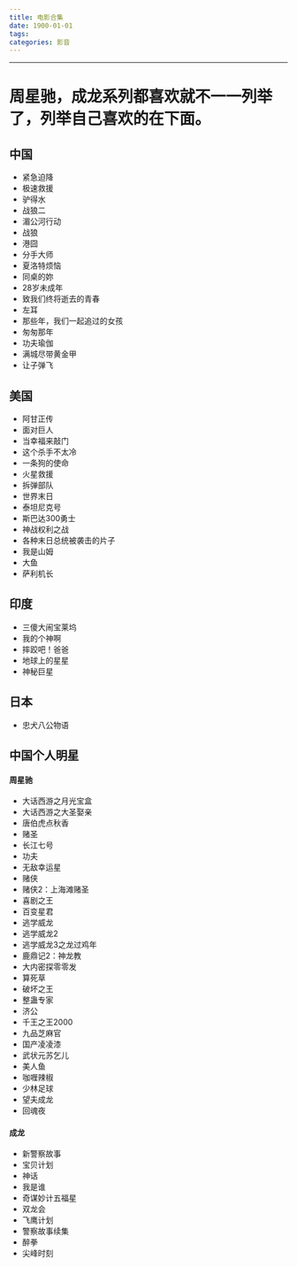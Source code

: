```yaml
---
title: 电影合集
date: 1900-01-01
tags:
categories: 影音
---
```

------

<!-- more -->

# 周星驰，成龙系列都喜欢就不一一列举了，列举自己喜欢的在下面。

## 中国

* 紧急迫降
* 极速救援
* 驴得水
* 战狼二
* 湄公河行动
* 战狼
* 港囧
* 分手大师
* 夏洛特烦恼
* 同桌的妳
* 28岁未成年
* 致我们终将逝去的青春
* 左耳
* 那些年，我们一起追过的女孩
* 匆匆那年
* 功夫瑜伽
* 满城尽带黄金甲
* 让子弹飞


## 美国

* 阿甘正传
* 面对巨人
* 当幸福来敲门
* 这个杀手不太冷
* 一条狗的使命
* 火星救援
* 拆弹部队
* 世界末日
* 泰坦尼克号
* 斯巴达300勇士
* 神战权利之战
* 各种末日总统被袭击的片子
* 我是山姆
* 大鱼
* 萨利机长

## 印度

* 三傻大闹宝莱坞
* 我的个神啊
* 摔跤吧！爸爸
* 地球上的星星
* 神秘巨星

## 日本

* 忠犬八公物语

## 中国个人明星

#### 周星驰

* 大话西游之月光宝盒
* 大话西游之大圣娶亲
* 唐伯虎点秋香
* 赌圣
* 长江七号
* 功夫
* 无敌幸运星
* 赌侠
* 赌侠2：上海滩赌圣
* 喜剧之王
* 百变星君
* 逃学威龙
* 逃学威龙2
* 逃学威龙3之龙过鸡年
* 鹿鼎记2：神龙教
* 大内密探零零发
* 算死草
* 破坏之王
* 整蛊专家
* 济公
* 千王之王2000
* 九品芝麻官
* 国产凌凌漆
* 武状元苏乞儿
* 美人鱼
* 咖喱辣椒
* 少林足球
* 望夫成龙
* 回魂夜

#### 成龙

* 新警察故事
* 宝贝计划
* 神话
* 我是谁
* 奇谋妙计五福星
* 双龙会
* 飞鹰计划
* 警察故事续集
* 醉拳
* 尖峰时刻

